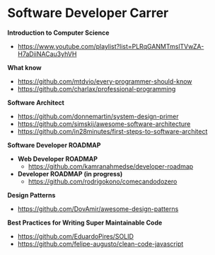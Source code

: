 
# Software Developer Carrer

**Introduction to Computer Science**
- https://www.youtube.com/playlist?list=PLRqGANMTmslTVwZA-H7aDiiNACau3yhVH

**What know**
- https://github.com/mtdvio/every-programmer-should-know
- https://github.com/charlax/professional-programming


**Software Architect**
- https://github.com/donnemartin/system-design-primer
- https://github.com/simskij/awesome-software-architecture
- https://github.com/in28minutes/first-steps-to-software-architect

**Software Developer ROADMAP**

 - **Web Developer ROADMAP**
   - https://github.com/kamranahmedse/developer-roadmap
 - **Developer ROADMAP (in progress)**
   - https://github.com/rodrigokono/comecandodozero

**Design Patterns**
- https://github.com/DovAmir/awesome-design-patterns

**Best Practices for Writing Super Maintainable Code**
- https://github.com/EduardoPires/SOLID
- https://github.com/felipe-augusto/clean-code-javascript
